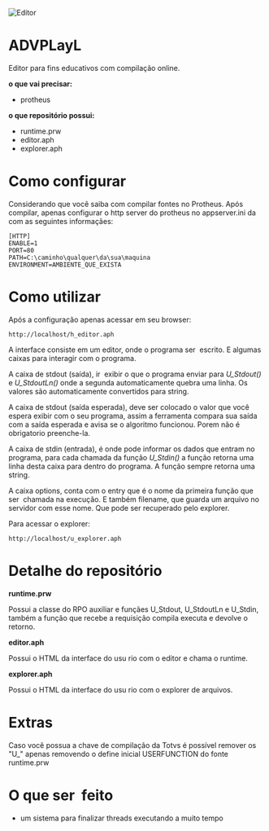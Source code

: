 ![Editor](img/tela.png?raw=true)

ADVPLayL
========
Editor para fins educativos com compilação online.

**o que vai precisar:**
- protheus

**o que repositório possui:**
- runtime.prw
- editor.aph
- explorer.aph


Como configurar
=============

Considerando que você saiba com compilar fontes no Protheus. Após compilar, 
apenas configurar o http server do protheus no appserver.ini da com as 
seguintes informaçães:

```
[HTTP]
ENABLE=1
PORT=80
PATH=C:\caminho\qualquer\da\sua\maquina
ENVIRONMENT=AMBIENTE_QUE_EXISTA
```


Como utilizar
=============

Após a configuração apenas acessar em seu browser:

```
http://localhost/h_editor.aph
```

A interface consiste em um editor, onde o programa ser  escrito. E algumas 
caixas para interagir com o programa.

A caixa de stdout (saída), ir  exibir o que o programa enviar para _U_Stdout()_
e _U_StdoutLn()_ onde a segunda automaticamente quebra uma linha. Os valores 
são automaticamente convertidos para string.

A caixa de stdout (saída esperada), deve ser colocado o valor que você espera
exibir com o seu programa, assim a ferramenta compara sua saída com a saída
esperada e avisa se o algoritmo funcionou. Porem não é obrigatorio preenche-la.

A caixa de stdin (entrada), é onde pode informar os dados que entram no 
programa, para cada chamada da função _U_Stdin()_ a função retorna uma linha 
desta caixa para dentro do programa. A função sempre retorna uma string.

A caixa options, conta com o entry que é o nome da primeira função que ser 
chamada na execução. E também filename, que guarda um arquivo no servidor com
esse nome. Que pode ser recuperado pelo explorer.

Para acessar o explorer:

```
http://localhost/u_explorer.aph
```


Detalhe do repositório
======================

**runtime.prw**

Possui a classe do RPO auxiliar e funçães U_Stdout, U_StdoutLn e U_Stdin, 
também a função que recebe a requisição compila executa e devolve o retorno.

**editor.aph**

Possui o HTML da interface do usu rio com o editor e chama o runtime.

**explorer.aph**

Possui o HTML da interface do usu rio com o explorer de arquivos.


Extras
======

Caso você possua a chave de compilação da Totvs é possível remover os "U_" 
apenas removendo o define inicial USERFUNCTION do fonte runtime.prw


O que ser  feito
================
- um sistema para finalizar threads executando a muito tempo
